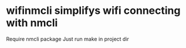 # wifinmcli simplifys wifi connecting with nmcli
Require nmcli package 
Just run make in project dir
